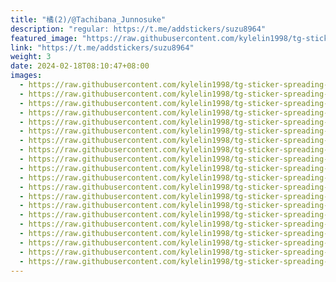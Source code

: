 ```yaml
---
title: "橘(2)/@Tachibana_Junnosuke"
description: "regular: https://t.me/addstickers/suzu8964"
featured_image: "https://raw.githubusercontent.com/kylelin1998/tg-sticker-spreading-worldwide-images/main/img/c7d7f5bc-29ab-41cb-8618-952e7b4df89d.jpg"
link: "https://t.me/addstickers/suzu8964"
weight: 3
date: 2024-02-18T08:10:47+08:00
images:
  - https://raw.githubusercontent.com/kylelin1998/tg-sticker-spreading-worldwide-images/main/img/c7d7f5bc-29ab-41cb-8618-952e7b4df89d.jpg
  - https://raw.githubusercontent.com/kylelin1998/tg-sticker-spreading-worldwide-images/main/img/ea63132b-d0cb-4f00-bef2-11b1163513d5.jpg
  - https://raw.githubusercontent.com/kylelin1998/tg-sticker-spreading-worldwide-images/main/img/77007b26-6bd9-4b38-92f4-3bafbd1f23e5.jpg
  - https://raw.githubusercontent.com/kylelin1998/tg-sticker-spreading-worldwide-images/main/img/16e93b57-27e9-4d42-9b3d-3b5024d14e86.jpg
  - https://raw.githubusercontent.com/kylelin1998/tg-sticker-spreading-worldwide-images/main/img/19d32e89-11bf-4e56-8c15-2b77b4437b00.jpg
  - https://raw.githubusercontent.com/kylelin1998/tg-sticker-spreading-worldwide-images/main/img/b6b9c035-3d66-4274-ac23-e50ce93ceb3f.jpg
  - https://raw.githubusercontent.com/kylelin1998/tg-sticker-spreading-worldwide-images/main/img/6cdcd1d1-28cd-4e0a-9354-8b757189b6f6.jpg
  - https://raw.githubusercontent.com/kylelin1998/tg-sticker-spreading-worldwide-images/main/img/46592830-9cb9-494e-aa4e-4f5f251cdd8c.jpg
  - https://raw.githubusercontent.com/kylelin1998/tg-sticker-spreading-worldwide-images/main/img/a326df8a-8fa8-4983-baac-c131e668f502.jpg
  - https://raw.githubusercontent.com/kylelin1998/tg-sticker-spreading-worldwide-images/main/img/ec4f9155-6bb4-48c7-9395-d8a803b98b29.jpg
  - https://raw.githubusercontent.com/kylelin1998/tg-sticker-spreading-worldwide-images/main/img/c8d22e96-afb1-46a1-8a52-3e28d8b43e64.jpg
  - https://raw.githubusercontent.com/kylelin1998/tg-sticker-spreading-worldwide-images/main/img/ec248f69-9517-4476-868c-0f9caa297966.jpg
  - https://raw.githubusercontent.com/kylelin1998/tg-sticker-spreading-worldwide-images/main/img/b9a3129b-c9c6-44a5-82eb-08d8aab32749.jpg
  - https://raw.githubusercontent.com/kylelin1998/tg-sticker-spreading-worldwide-images/main/img/3cc8da62-e3df-45b2-9a45-ddcc61aac72a.jpg
  - https://raw.githubusercontent.com/kylelin1998/tg-sticker-spreading-worldwide-images/main/img/beb110ac-1b3a-408e-b566-f3f1ab5df13d.jpg
  - https://raw.githubusercontent.com/kylelin1998/tg-sticker-spreading-worldwide-images/main/img/6019c737-a1c6-4be4-85eb-2a6d4a0519ca.jpg
  - https://raw.githubusercontent.com/kylelin1998/tg-sticker-spreading-worldwide-images/main/img/76c4e9f3-837d-43a7-bcf7-ac89ee1caf3f.jpg
  - https://raw.githubusercontent.com/kylelin1998/tg-sticker-spreading-worldwide-images/main/img/992bc0c1-dc0a-47e6-825f-09eee060eb3c.jpg
  - https://raw.githubusercontent.com/kylelin1998/tg-sticker-spreading-worldwide-images/main/img/9f8f9cab-e7cf-4443-aaba-f8a32bd26f8e.jpg
  - https://raw.githubusercontent.com/kylelin1998/tg-sticker-spreading-worldwide-images/main/img/92c1343a-e0d5-4454-8ef5-e1185abf9fc9.jpg
---
```

